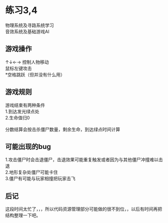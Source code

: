 # 练习3,4

物理系统及寻路系统学习 </br>
音效系统及基础游戏AI </br>

## 游戏操作

↑↓←→ 控制人物移动 </br>
鼠标左键攻击 </br>
*空格跳跃（但并没有什么用） </br>

## 游戏规则

游戏结束有两种条件</br>
1.到达发光绿点处</br>
2.生命值归0</br>
</br>
分数结算会按击杀僵尸数量，剩余生命，到达绿点时间计算</br>

## 可能出现的bug
1.攻击僵尸时会击退僵尸，击退效果可能重复触发或者因为与其他僵尸冲撞难以击退</br>
2.地形复杂处僵尸可能卡住</br>
3.僵尸有可能与玩家相撞把玩家击飞</br>

## 后记

这段时间太忙了，，，所以代码资源管理部分可能做的很不到位，，以后有时间再把结构整理一下吧。
